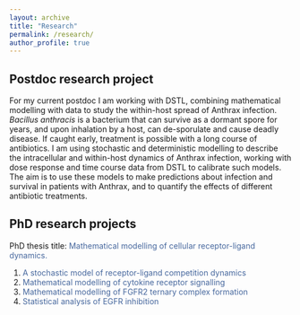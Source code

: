 ```yaml
---
layout: archive
title: "Research"
permalink: /research/
author_profile: true
---
```


## Postdoc research project
For my current postdoc I am working with DSTL, combining mathematical modelling with data to study the within-host spread of Anthrax infection. *Bacillus anthracis* is a bacterium that can survive as a dormant spore for years, and upon inhalation by a host, can de-sporulate and cause deadly disease. If caught early, treatment is possible with a long course of antibiotics. I am using stochastic and deterministic modelling to describe the intracellular and within-host dynamics of Anthrax infection, working with dose response and time course data from DSTL to calibrate such models. The aim is to use these models to make predictions about infection and survival in patients with Anthrax, and to quantify the effects of different antibiotic treatments.

## PhD research projects
PhD thesis title: <span style="color:#47689e">Mathematical modelling of cellular receptor-ligand dynamics.</span>  

1. <span style="color:#47689e">A stochastic model of receptor-ligand competition dynamics</span>
2. <span style="color:#47689e">Mathematical modelling of cytokine receptor signalling</span>
3. <span style="color:#47689e">Mathematical modelling of FGFR2 ternary complex formation</span>
4. <span style="color:#47689e">Statistical analysis of EGFR inhibition</span>

